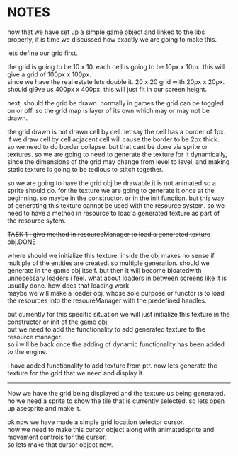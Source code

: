 # NOTES

now that we have set up a simple game object and linked to the libs properly, it is time we discussed how exactly we are going to make this.

lets define our grid first.

the grid is going to be 10 x 10. each cell is going to be 10px x 10px. this will give a grid of 100px x 100px.  
since we have the real estate lets double it. 20 x 20 grid with 20px x 20px. should gi9ve us 400px x 400px. this will just fit in our screen height.

next, should the grid be drawn. normally in games the grid can be toggled on or off. so the grid map is layer of its own which may or may not be drawn.

the grid drawn is not drawn cell by cell. let say the cell has a border of 1px. if we draw cell by cell adjacent cell will cause the border to be 2px thick.  
so we need to do border collapse. but that cant be done via sprite or textures. so we are going to need to generate the texture for it dynamically, since the dimensions of the grid may change from level to level, and making static texture is going to be tedious to stitch together.

so we are going to have the grid obj be drawable.it is not animated so a sprite should do. for the texture we are going to generate it once at the beginning. so maybe in the constructor. or in the init function. but this way of generating this texture cannot be used with the resource system. so we need to have a method in resource to load a generated texture as part of the resource sytem.

~~TASK 1 : give method in resourceManager to load a generated texture obj.~~DONE

where should we initialize this texture. inside the obj makes no sense if multiple of the entities are created. so multiple generation. should we generate in the game obj itself. but then it will become bloatedwith unnecessary loaders i feel. what about loaders in between screens like it is usually done. how does that loading work  
maybe we will make a loader obj, whose sole purpose or functor is to load the resources into the resoureManager with the predefined handles.

but currently for this specific situation we will just initialize this texture in the constructor or init of the game obj.  
but we need to add the functionality to add generated texture to the resource manager.  
so i will be back once the adding of dynamic functionality has been added to the engine.  

i have added functionality to add texture from ptr.
now lets generate the texture for the grid that we need and display it.

----------------------------------------------

Now we have the grid being displayed and the texture us being generated.
no we need a sprite to show the tile that is currently selected.
so lets open up asesprite and make it.

ok now we have made a simple grid location selector cursor.  
now we need to make this cursor object along with animatedsprite and movement controls for the cursor.  
so lets make that cursor object now.  

